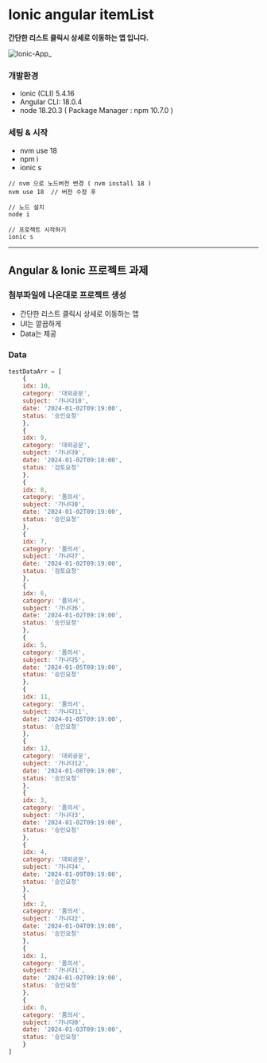 # Ionic angular itemList 


<b>간단한 리스트 클릭시 상세로 이동하는 앱 입니다.</b>

![Ionic-App_](https://github.com/yunsungjoong/ionic-angular-study/assets/96567925/07956272-5abb-4714-a5bf-3fff5aa23eb7)


### 개발환경
- ionic (CLI) 5.4.16
- Angular CLI: 18.0.4
- node 18.20.3 ( Package Manager : npm 10.7.0 )


### 세팅 & 시작


- nvm use 18   
- npm i
- ionic s

```
// nvm 으로 노드버전 변경 ( nvm install 18 )
nvm use 18  // 버전 수정 후  

// 노드 설치
node i 

// 프로젝트 시작하기 
ionic s
```

---

## Angular & Ionic 프로젝트 과제

###  첨부파일에 나온대로 프로젝트 생성

- 간단한 리스트 클릭시 상세로 이동하는 앱
- UI는 깔끔하게 
- Data는 제공   

### Data

```javascript
testDataArr = [
    {
    idx: 10,
    category: '대외공문',
    subject: '가나다10',
    date: '2024-01-02T09:19:00',
    status: '승인요청'
    },
    {
    idx: 9,
    category: '대외공문',
    subject: '가나다9',
    date: '2024-01-02T09:10:00',
    status: '검토요청'
    },
    {
    idx: 8,
    category: '품의서',
    subject: '가나다8',
    date: '2024-01-02T09:19:00',
    status: '승인요청'
    },
    {
    idx: 7,
    category: '품의서',
    subject: '가나다7',
    date: '2024-01-02T09:19:00',
    status: '검토요청'
    },
    {
    idx: 6,
    category: '품의서',
    subject: '가나다6',
    date: '2024-01-02T09:19:00',
    status: '승인요청'
    },
    {
    idx: 5,
    category: '품의서',
    subject: '가나다5',
    date: '2024-01-05T09:19:00',
    status: '승인요청'
    },
    {
    idx: 11,
    category: '품의서',
    subject: '가나다11',
    date: '2024-01-05T09:19:00',
    status: '승인요청'
    },
    {
    idx: 12,
    category: '대외공문',
    subject: '가나다12',
    date: '2024-01-08T09:19:00',
    status: '승인요청'
    },
    {
    idx: 3,
    category: '품의서',
    subject: '가나다3',
    date: '2024-01-02T09:19:00',
    status: '승인요청'
    },
    {
    idx: 4,
    category: '대외공문',
    subject: '가나다4',
    date: '2024-01-09T09:19:00',
    status: '승인요청'
    },
    {
    idx: 2,
    category: '품의서',
    subject: '가나다2',
    date: '2024-01-04T09:19:00',
    status: '승인요청'
    },
    {
    idx: 1,
    category: '품의서',
    subject: '가나다1',
    date: '2024-01-02T09:19:00',
    status: '승인요청'
    },
    {
    idx: 0,
    category: '품의서',
    subject: '가나다0',
    date: '2024-01-03T09:19:00',
    status: '승인요청'
    }
]
```